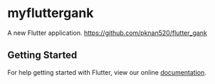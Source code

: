 # myfluttergank

A new Flutter application.
https://github.com/pknan520/flutter_gank

## Getting Started

For help getting started with Flutter, view our online
[documentation](https://flutter.io/).
